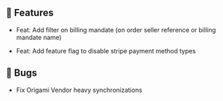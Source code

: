 ## 🚀 Features

- Feat: Add filter on billing mandate (on order seller reference or billing mandate name)

- Feat: Add feature flag to disable stripe payment method types


## 🐛 Bugs

- Fix Origami Vendor heavy synchronizations